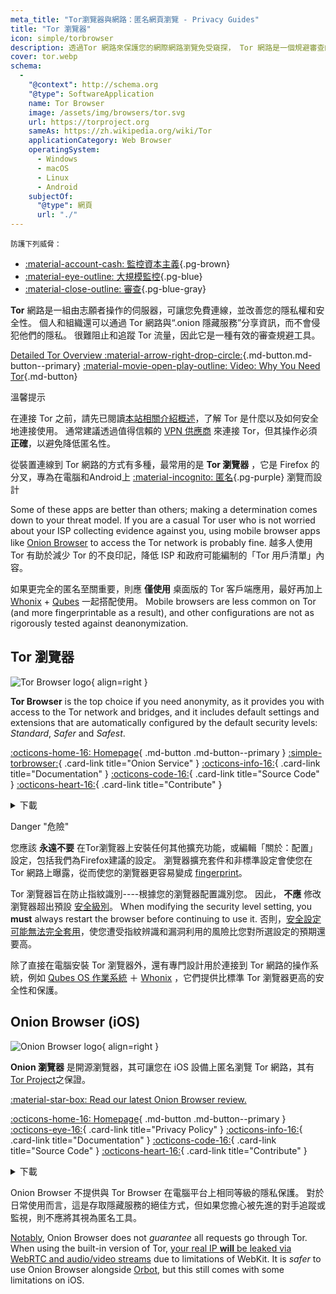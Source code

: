 ```yaml
---
meta_title: "Tor瀏覽器與網路：匿名網頁瀏覽 - Privacy Guides"
title: "Tor 瀏覽器"
icon: simple/torbrowser
description: 透過Tor 網路來保護您的網際網路瀏覽免受窺探， Tor 網路是一個規避審查的安全網路。
cover: tor.webp
schema:
  - 
    "@context": http://schema.org
    "@type": SoftwareApplication
    name: Tor Browser
    image: /assets/img/browsers/tor.svg
    url: https://torproject.org
    sameAs: https://zh.wikipedia.org/wiki/Tor
    applicationCategory: Web Browser
    operatingSystem:
      - Windows
      - macOS
      - Linux
      - Android
    subjectOf:
      "@type": 網頁
      url: "./"
---
```


<small>防護下列威脅：</small>

- [:material-account-cash: 監控資本主義](basics/common-threats.md#surveillance-as-a-business-model ""){.pg-brown}
- [:material-eye-outline: 大規模監控](basics/common-threats.md#mass-surveillance-programs ""){.pg-blue}
- [:material-close-outline: 審查](basics/common-threats.md#avoiding-censorship ""){.pg-blue-gray}

**Tor** 網路是一組由志願者操作的伺服器，可讓您免費連線，並改善您的隱私權和安全性。 個人和組織還可以通過 Tor 網路與“.onion 隱藏服務”分享資訊，而不會侵犯他們的隱私。 很難阻止和追蹤 Tor 流量，因此它是一種有效的審查規避工具。

[Detailed Tor Overview :material-arrow-right-drop-circle:](advanced/tor-overview.md ""){.md-button.md-button--primary} [:material-movie-open-play-outline: Video: Why You Need Tor](https://www.privacyguides.org/videos/2025/03/02/why-you-need-tor ""){.md-button}

<div class="admonition tip" markdown>
<p class="admonition-title">溫馨提示</p>

在連接 Tor 之前，請先已閱讀[本站相關介紹概述](advanced/tor-overview.md)，了解 Tor 是什麼以及如何安全地連接使用。 通常建議透過值得信賴的 [VPN 供應商](vpn.md) 來連接 Tor，但其操作必須**正確**，以避免降低匿名性。

</div>

從裝置連線到 Tor 網路的方式有多種，最常用的是 **Tor 瀏覽器** ，它是 Firefox 的分叉，專為在電腦和Android上 [:material-incognito: 匿名](basics/common-threats.md#anonymity-vs-privacy ""){.pg-purple} 瀏覽而設計

Some of these apps are better than others; making a determination comes down to your threat model. If you are a casual Tor user who is not worried about your ISP collecting evidence against you, using mobile browser apps like [Onion Browser](#onion-browser-ios) to access the Tor network is probably fine. 越多人使用 Tor 有助於減少 Tor 的不良印記，降低 ISP 和政府可能編制的「Tor 用戶清單」內容。

如果更完全的匿名至關重要，則應 **僅使用** 桌面版的 Tor 客戶端應用，最好再加上[Whonix](desktop.md#whonix) + [Qubes](desktop.md#qubes-os) 一起搭配使用。 Mobile browsers are less common on Tor (and more fingerprintable as a result), and other configurations are not as rigorously tested against deanonymization.

## Tor 瀏覽器

<div class="admonition recommendation" markdown>

![Tor Browser logo](assets/img/browsers/tor.svg){ align=right }

**Tor Browser** is the top choice if you need anonymity, as it provides you with access to the Tor network and bridges, and it includes default settings and extensions that are automatically configured by the default security levels: *Standard*, *Safer* and *Safest*.

[:octicons-home-16: Homepage](https://torproject.org){ .md-button .md-button--primary }
[:simple-torbrowser:](http://2gzyxa5ihm7nsggfxnu52rck2vv4rvmdlkiu3zzui5du4xyclen53wid.onion){ .card-link title="Onion Service" }
[:octicons-info-16:](https://tb-manual.torproject.org){ .card-link title="Documentation" }
[:octicons-code-16:](https://gitlab.torproject.org/tpo/applications/tor-browser){ .card-link title="Source Code" }
[:octicons-heart-16:](https://donate.torproject.org){ .card-link title="Contribute" }

<details class="downloads" markdown>
<summary>下載</summary>

- [:simple-googleplay: Google Play](https://play.google.com/store/apps/details?id=org.torproject.torbrowser)
- [:simple-android: Android](https://torproject.org/download/#android)
- [:fontawesome-brands-windows: Windows](https://torproject.org/download)
- [:simple-apple: macOS](https://torproject.org/download)
- [:simple-linux: Linux](https://torproject.org/download)

</details>

</div>

<div class="admonition danger" markdown>
<p class="admonition-title">Danger "危險"</p>

您應該 **永遠不要** 在Tor瀏覽器上安裝任何其他擴充功能，或編輯「關於：配置」設定，包括我們為Firefox建議的設定。 瀏覽器擴充套件和非標準設定會使您在 Tor 網路上曝露，從而使您的瀏覽器更容易變成 [fingerprint](https://support.torproject.org/glossary/browser-fingerprinting)。

</div>

Tor 瀏覽器旨在防止指紋識別----根據您的瀏覽器配置識別您。 因此， **不應** 修改瀏覽器超出預設 [安全級別](https://tb-manual.torproject.org/security-settings)。 When modifying the security level setting, you **must** always restart the browser before continuing to use it. 否則，[安全設定可能無法完全套用](https://www.privacyguides.org/articles/2025/05/02/tor-security-slider-flaw)，使您遭受指紋辨識和漏洞利用的風險比您對所選設定的預期還要高。

除了直接在電腦安裝 Tor 瀏覽器外，還有專門設計用於連接到 Tor 網路的操作系統，例如 [Qubes OS 作業系統](desktop.md#qubes-os) ＋ [Whonix](desktop.md#whonix) ，它們提供比標準 Tor 瀏覽器更高的安全性和保護。

## Onion Browser (iOS)

<div class="admonition recommendation" markdown>

![Onion Browser logo](assets/img/self-contained-networks/onion_browser.svg){ align=right }

**Onion 瀏覽器** 是開源瀏覽器，其可讓您在 iOS 設備上匿名瀏覽 Tor 網路，其有 [Tor Project](https://support.torproject.org/glossary/onion-browser/)之保證。

[:material-star-box: Read our latest Onion Browser review.](https://www.privacyguides.org/articles/2024/09/18/onion-browser-review)

[:octicons-home-16: Homepage](https://onionbrowser.com){ .md-button .md-button--primary }
[:octicons-eye-16:](https://onionbrowser.com/privacy-policy){ .card-link title="Privacy Policy" }
[:octicons-info-16:](https://onionbrowser.com/faqs){ .card-link title="Documentation" }
[:octicons-code-16:](https://github.com/OnionBrowser/OnionBrowser){ .card-link title="Source Code" }
[:octicons-heart-16:](https://onionbrowser.com/donate){ .card-link title="Contribute" }

<details class="downloads" markdown>
<summary>下載</summary>

- [:simple-appstore: App Store](https://apps.apple.com/app/id519296448)

</details>

</div>

Onion Browser 不提供與 Tor Browser 在電腦平台上相同等級的隱私保護。 對於日常使用而言，這是存取隱藏服務的絕佳方式，但如果您擔心被先進的對手追蹤或監視，則不應將其視為匿名工具。

[Notably](https://github.com/privacyguides/privacyguides.org/issues/2929), Onion Browser does not *guarantee* all requests go through Tor. When using the built-in version of Tor, [your real IP **will** be leaked via WebRTC and audio/video streams](https://onionbrowser.com/faqs) due to limitations of WebKit. It is *safer* to use Onion Browser alongside [Orbot](alternative-networks.md#orbot), but this still comes with some limitations on iOS.
